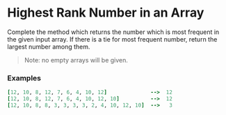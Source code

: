 # Highest Rank Number in an Array

Complete the method which returns the number which is most frequent in the given input array. If there is a tie for most frequent number, return the largest number among them.

> Note: no empty arrays will be given.

### **Examples**

```ruby
[12, 10, 8, 12, 7, 6, 4, 10, 12]              -->  12
[12, 10, 8, 12, 7, 6, 4, 10, 12, 10]          -->  12
[12, 10, 8, 8, 3, 3, 3, 3, 2, 4, 10, 12, 10]  -->   3
```
